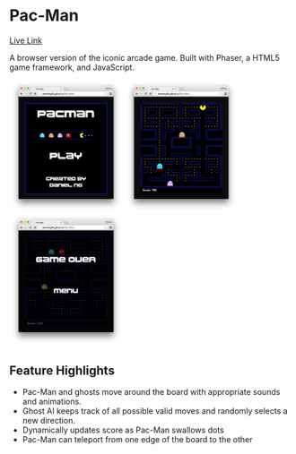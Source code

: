 # Pac-Man

[Live Link](http://danielng09.github.io/Pac-Man/)

A browser version of the iconic arcade game. Built with Phaser, a HTML5 game framework, and JavaScript.

<img src="screenshots/menu_screen.png" width="40%">
<img src="screenshots/playing_screen.png" width="40%">
<img src="screenshots/over_screen.png" width="40%">

## Feature Highlights

* Pac-Man and ghosts move around the board with appropriate sounds and animations.
* Ghost AI keeps track of all possible valid moves and randomly selects a new direction.
* Dynamically updates score as Pac-Man swallows dots
* Pac-Man can teleport from one edge of the board to the other

